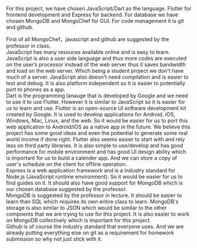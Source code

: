 For this project, we have chosen JavaScript/Dart as the language. Flutter for frontend development and Express for backend.
For database we have chosen MongoDB and MongoChef for GUI.
For code management it is git and github.
 
First of all MongoChef，javascript and github are suggested by the professor in class.  
JavaScript has many resouces available online and is easy to learn. JavaScript is also a user side language and thus more codes are executed on the user’s processor instead of the web server thus it saves bandwidth and load on the web server. Which being a student project we don't have much of a server. JavaScript also doesn't need compilation and is easier to test and debug. It is also platform independent so it is easier to potentially port to phones as a app.  
Dart is the programming lanauge that is developed by Google and we need to use it to use Flutter. However it is similar to JavaScript so it is easier for us to learn and use. 
Flutter is an open-source UI software development kit created by Google. It is used to develop applications for Android, iOS, Windows, Mac, Linux, and the web. So it would be easier for us to port this web application to Android/iOS as a native app in the future. We believe this project has some good ideas and even the potiential to generate some real world income if done right. Flutter also seems easier to start with and rely less on third party libraries. It is also simple to use/develop and has good performance for mobile environment and has good UI design ability which is important for us to build a calender app. And we can store a copy of user's schedule on the client for offline operation.  
Express is a web application framework and is a industry standard for Node.js (JavaScript runtime environment). So it would be easier for us to find guides on it. It should also have good support for MongoDB which is our chosen database suggested by the professor.  
MongoDB is suggested by the professor in lecture. It should be easier to learn than SQL which requires its own entire class to learn. MongoDB's storage is also similar to JSON which would be similar to the other compoents that we are trying to use for this project. It is also easier to work on MongoDB collectively which is important for this project.  
Github is of course the industry standard that everyone uses. And we are already putting everything else on git as a requirement for homework submission so why not just stick with it.  
